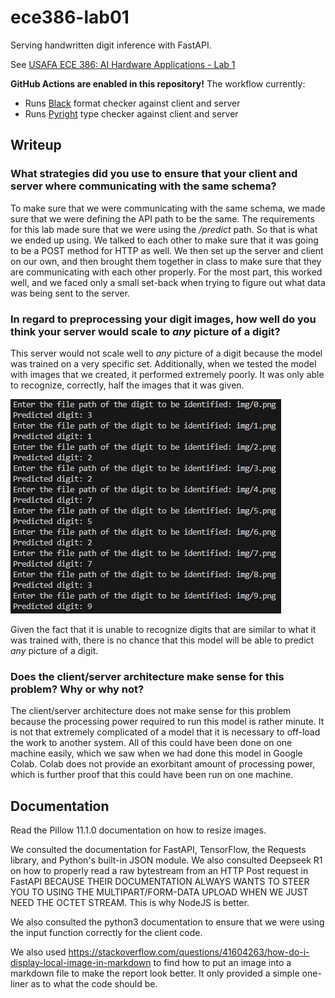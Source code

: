 # ece386-lab01

Serving handwritten digit inference with FastAPI.

See [USAFA ECE 386: AI Hardware Applications - Lab 1](https://usafa-ece.github.io/ece386-book/b1-prediction/lab-digits-api.html)

**GitHub Actions are enabled in this repository!** The workflow currently:

- Runs [Black](https://black.readthedocs.io/en/stable/index.html) format checker against client and server
- Runs [Pyright](https://microsoft.github.io/pyright/#/) type checker against client and server

## Writeup

### What strategies did you use to ensure that your client and server where communicating with the same schema?
To make sure that we were communicating with the same schema, we made sure that we were defining the API path to be the same. The requirements for this lab made sure that we were using the */predict* path. So that is what we ended up using. We talked to each other to make sure that it was going to be a POST method for HTTP as well. We then set up the server and client on our own, and then brought them together in class to make sure that they are communicating with each other properly. For the most part, this worked well, and we faced only a small set-back when trying to figure out what data was being sent to the server. 

### In regard to preprocessing your digit images, how well do you think your server would scale to *any* picture of a digit?
This server would not scale well to *any* picture of a digit because the model was trained on a very specific set. Additionally, when we tested the model with images that we created, it performed extremely poorly. It was only able to recognize, correctly, half the images that it was given. 

![alt text](testResults.png "Test Results")

Given the fact that it is unable to recognize digits that are similar to what it was trained with, there is no chance that this model will be able to predict *any* picture of a digit. 

### Does the client/server architecture make sense for this problem? Why or why not?
The client/server architecture does not make sense for this problem because the processing power required to run this model is rather minute. It is not that extremely complicated of a model that it is necessary to off-load the work to another system. All of this could have been done on one machine easily, which we saw when we had done this model in Google Colab. Colab does not provide an exorbitant amount of processing power, which is further proof that this could have been run on one machine. 

## Documentation
Read the Pillow 11.1.0 documentation on how to resize images.

We consulted the documentation for FastAPI, TensorFlow, the Requests library, and Python's built-in JSON module. We also consulted Deepseek R1 on how to properly read a raw bytestream from an HTTP Post request in FastAPI BECAUSE THEIR DOCUMENTATION ALWAYS WANTS TO STEER YOU TO USING THE MULTIPART/FORM-DATA UPLOAD WHEN WE JUST NEED THE OCTET STREAM. This is why NodeJS is better.

We also consulted the python3 documentation to ensure that we were using the input function correctly for the client code.

We also used https://stackoverflow.com/questions/41604263/how-do-i-display-local-image-in-markdown to find how to put an image into a markdown file to make the report look better. It only provided a simple one-liner as to what the code should be. 
